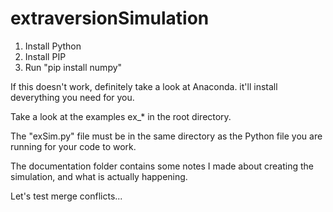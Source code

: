 # extraversionSimulation

1. Install Python
2. Install PIP
3. Run "pip install numpy" 

If this doesn't work, definitely take a look at Anaconda. it'll install deverything you need for you.

Take a look at the examples ex_* in the root directory.

The "exSim.py" file must be in the same directory as the Python file you are running for your code to work.

The documentation folder contains some notes I made about creating the simulation, and what is actually happening.

Let's test merge conflicts...